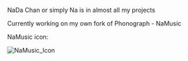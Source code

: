 NaDa Chan or simply Na is in almost all my projects

Currently working on my own fork of Phonograph - NaMusic

NaMusic icon:

![NaMusic_Icon](https://github.com/user-attachments/assets/612a5db0-8d13-499a-9da2-7dbbc4d26ec8)
